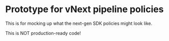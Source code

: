 # Prototype for vNext pipeline policies

This is for mocking up what the next-gen SDK policies might look like.

This is NOT production-ready code!
